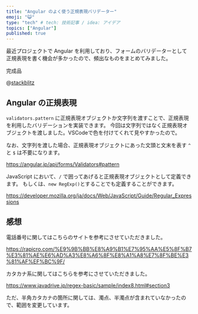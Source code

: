 ```yaml
---
title: "Angular のよく使う正規表現バリデーター"
emoji: "😺"
type: "tech" # tech: 技術記事 / idea: アイデア
topics: ["Angular"]
published: true
---
```


最近プロジェクトで Angular を利用しており、フォームのバリデーターとして正規表現を書く機会が多かったので、頻出なものをまとめてみました。

完成品

@[stackblitz](https://stackblitz.com/edit/angular-ivy-cgbnbz?file=src/app/app.component.ts)

## Angular の正規表現

`validators.pattern` に正規表現オブジェクトか文字列を渡すことで、正規表現を利用したバリデーションを実装できます。
今回は文字列ではなく正規表現オブジェクトを渡しました。VSCodeで色を付けてくれて見やすかったので。

なお、文字列を渡した場合、正規表現オブジェクトにあった文頭と文末を表す `^` と `$` は不要になります。

https://angular.jp/api/forms/Validators#pattern

JavaScript において、`/` で囲ってあげると正規表現オブジェクトとして定義できます。
もしくは、`new RegExp()`とすることでも定義することができます。

https://developer.mozilla.org/ja/docs/Web/JavaScript/Guide/Regular_Expressions

## 感想

電話番号に関してはこちらのサイトを参考にさせていただきました。

https://rapicro.com/%E9%9B%BB%E8%A9%B1%E7%95%AA%E5%8F%B7%E3%81%AE%E6%AD%A3%E8%A6%8F%E8%A1%A8%E7%8F%BE%E3%81%AF%EF%BC%9F/

カタカナ系に関してはこちらを参考にさせていただきました。

https://www.javadrive.jp/regex-basic/sample/index8.html#section3

ただ、半角カタカナの箇所に関しては、濁点、半濁点が含まれていなかったので、範囲を変更しています。
